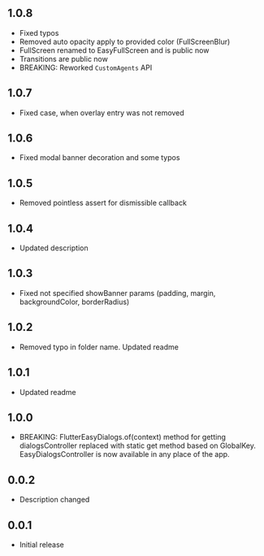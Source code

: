 ## 1.0.8

* Fixed typos
* Removed auto opacity apply to provided color (FullScreenBlur)
* FullScreen renamed to EasyFullScreen and is public now
* Transitions are public now
* BREAKING: Reworked `CustomAgents` API

## 1.0.7

* Fixed case, when overlay entry was not removed
## 1.0.6

* Fixed modal banner decoration and some typos

## 1.0.5

* Removed pointless assert for dismissible callback

## 1.0.4

* Updated description

## 1.0.3

* Fixed not specified showBanner params (padding, margin, backgroundColor, borderRadius)

## 1.0.2

* Removed typo in folder name. Updated readme
## 1.0.1

* Updated readme

## 1.0.0

* BREAKING: FlutterEasyDialogs.of(context) method for getting dialogsController replaced with static get method based on GlobalKey. EasyDialogsController is now available in any place of the app.
## 0.0.2

* Description changed

## 0.0.1

* Initial release
